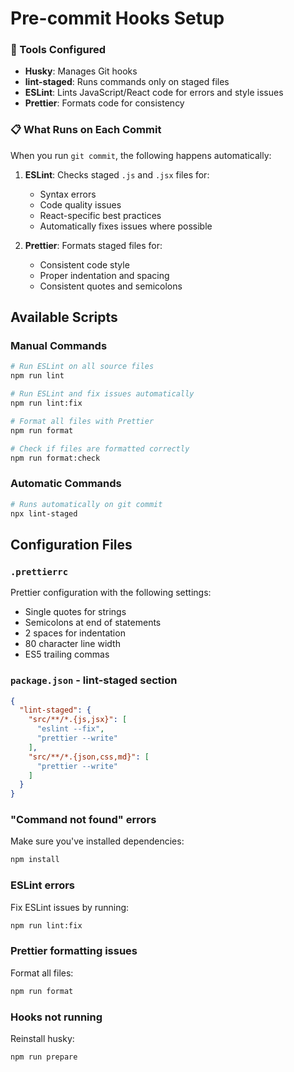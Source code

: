 # Pre-commit Hooks Setup

### 🔧 Tools Configured
- **Husky**: Manages Git hooks
- **lint-staged**: Runs commands only on staged files
- **ESLint**: Lints JavaScript/React code for errors and style issues
- **Prettier**: Formats code for consistency

### 📋 What Runs on Each Commit
When you run `git commit`, the following happens automatically:

1. **ESLint**: Checks staged `.js` and `.jsx` files for:
   - Syntax errors
   - Code quality issues
   - React-specific best practices
   - Automatically fixes issues where possible

2. **Prettier**: Formats staged files for:
   - Consistent code style
   - Proper indentation and spacing
   - Consistent quotes and semicolons

## Available Scripts

### Manual Commands
```bash
# Run ESLint on all source files
npm run lint

# Run ESLint and fix issues automatically
npm run lint:fix

# Format all files with Prettier
npm run format

# Check if files are formatted correctly
npm run format:check
```

### Automatic Commands
```bash
# Runs automatically on git commit
npx lint-staged
```

## Configuration Files

### `.prettierrc`
Prettier configuration with the following settings:
- Single quotes for strings
- Semicolons at end of statements
- 2 spaces for indentation
- 80 character line width
- ES5 trailing commas

### `package.json` - lint-staged section
```json
{
  "lint-staged": {
    "src/**/*.{js,jsx}": [
      "eslint --fix",
      "prettier --write"
    ],
    "src/**/*.{json,css,md}": [
      "prettier --write"
    ]
  }
}
```

### "Command not found" errors
Make sure you've installed dependencies:
```bash
npm install
```

### ESLint errors
Fix ESLint issues by running:
```bash
npm run lint:fix
```

### Prettier formatting issues
Format all files:
```bash
npm run format
```

### Hooks not running
Reinstall husky:
```bash
npm run prepare
```